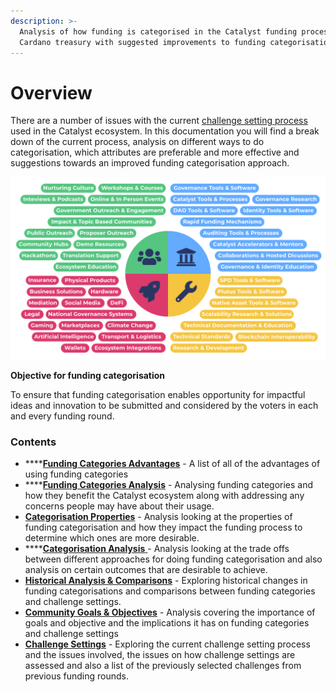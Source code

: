 ```yaml
---
description: >-
  Analysis of how funding is categorised in the Catalyst funding process for the
  Cardano treasury with suggested improvements to funding categorisation
---
```


# Overview

There are a number of issues with the current [challenge setting process](challenge-settings/challenge-setting-process.md) used in the Catalyst ecosystem. In this documentation you will find a break down of the current process, analysis on different ways to do categorisation, which attributes are preferable and more effective and suggestions towards an improved funding categorisation approach.

![](.gitbook/assets/category-proposals.png)



**Objective for funding categorisation**

To ensure that funding categorisation enables opportunity for impactful ideas and innovation to be submitted and considered by the voters in each and every funding round.



### Contents

* ****[**Funding Categories Advantages**](broken-reference) - A list of all of the advantages of using funding categories
* ****[**Funding Categories Analysis**](broken-reference) - Analysing funding categories and how they benefit the Catalyst ecosystem along with addressing any concerns people may have about their usage.
* [**Categorisation Properties**](broken-reference) - Analysis looking at the properties of funding categorisation and how they impact the funding process to determine which ones are more desirable.
* ****[**Categorisation Analysis** ](broken-reference)- Analysis looking at the trade offs between different approaches for doing funding categorisation and also analysis on certain outcomes that are desirable to achieve.
* [**Historical Analysis & Comparisons**](broken-reference) - Exploring historical changes in funding categorisations and comparisons between funding categories and challenge settings.
* [**Community Goals & Objectives**](broken-reference) - Analysis covering the importance of goals and objective and the implications it has on funding categories and challenge settings
* [**Challenge Settings**](broken-reference) - Exploring the current challenge setting process and the issues involved, the issues on how challenge settings are assessed and also a list of the previously selected challenges from previous funding rounds.
